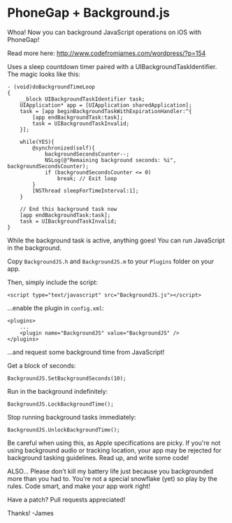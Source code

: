 PhoneGap + Background.js
=====================

Whoa! Now you can background JavaScript operations on iOS with PhoneGap!

Read more here: http://www.codefromjames.com/wordpress/?p=154

Uses a sleep countdown timer paired with a UIBackgroundTaskIdentifier. The magic looks like this:

	- (void)doBackgroundTimeLoop
	{
		__block UIBackgroundTaskIdentifier task;
		UIApplication* app = [UIApplication sharedApplication];
		task = [app beginBackgroundTaskWithExpirationHandler:^{
			[app endBackgroundTask:task];
			task = UIBackgroundTaskInvalid;
		}];
	
		while(YES){
			@synchronized(self){
				backgroundSecondsCounter--;
				NSLog(@"Remaining background seconds: %i", backgroundSecondsCounter);
				if (backgroundSecondsCounter <= 0)
					break; // Exit loop
			}
			[NSThread sleepForTimeInterval:1];
		}
	
		// End this background task now
		[app endBackgroundTask:task];
		task = UIBackgroundTaskInvalid;
	}

While the background task is active, anything goes! You can run JavaScript in the background.

Copy `BackgroundJS.h` and `BackgroundJS.m` to your `Plugins` folder on your app.

Then, simply include the script:

	<script type="text/javascript" src="BackgroundJS.js"></script>
	
...enable the plugin in `config.xml`:

    <plugins>
    	...
        <plugin name="BackgroundJS" value="BackgroundJS" />
    </plugins>
    
...and request some background time from JavaScript!

Get a block of seconds:

	BackgroundJS.SetBackgroundSeconds(10);

Run in the background indefinitely:

	BackgroundJS.LockBackgroundTime();

Stop running background tasks immediately:

	BackgroundJS.UnlockBackgroundTime();

Be careful when using this, as Apple specifications are picky.
If you're not using background audio or tracking location, your app may be rejected for background tasking guidelines.
Read up, and write some code!

ALSO... Please don't kill my battery life just because you backgrounded more than you had to.
You're not a special snowflake (yet) so play by the rules. Code smart, and make your app work right!

Have a patch? Pull requests appreciated!

Thanks! -James
